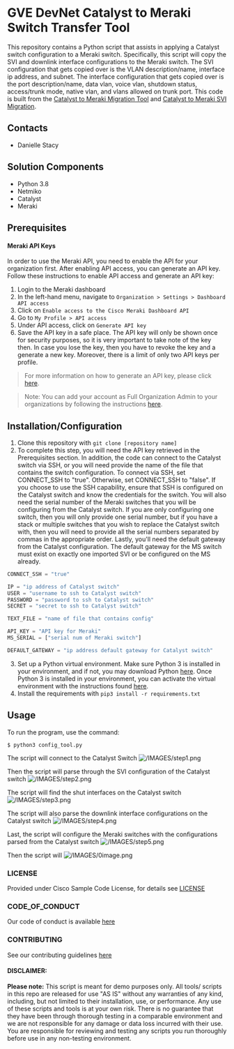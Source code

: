 # GVE DevNet Catalyst to Meraki Switch Transfer Tool
This repository contains a Python script that assists in applying a Catalyst switch configuration to a Meraki switch. Specifically, this script will copy the SVI and downlink interface configurations to the Meraki switch. The SVI configuration that gets copied over is the VLAN description/name, interface ip address, and subnet. The interface configuration that gets copied over is the port description/name, data vlan, voice vlan, shutdown status, access/trunk mode, native vlan, and vlans allowed on trunk port. This code is built from the [Catalyst to Meraki Migration Tool](https://github.com/gve-sw/gve_devnet_catalyst_to_meraki_migration) and [Catalyst to Meraki SVI Migration](https://github.com/gve-sw/gve_devnet_meraki_svi_migration).

## Contacts
* Danielle Stacy

## Solution Components
* Python 3.8
* Netmiko
* Catalyst
* Meraki

## Prerequisites
#### Meraki API Keys
In order to use the Meraki API, you need to enable the API for your organization first. After enabling API access, you can generate an API key. Follow these instructions to enable API access and generate an API key:
1. Login to the Meraki dashboard
2. In the left-hand menu, navigate to `Organization > Settings > Dashboard API access`
3. Click on `Enable access to the Cisco Meraki Dashboard API`
4. Go to `My Profile > API access`
5. Under API access, click on `Generate API key`
6. Save the API key in a safe place. The API key will only be shown once for security purposes, so it is very important to take note of the key then. In case you lose the key, then you have to revoke the key and a generate a new key. Moreover, there is a limit of only two API keys per profile.

> For more information on how to generate an API key, please click [here](https://developer.cisco.com/meraki/api-v1/#!authorization/authorization). 

> Note: You can add your account as Full Organization Admin to your organizations by following the instructions [here](https://documentation.meraki.com/General_Administration/Managing_Dashboard_Access/Managing_Dashboard_Administrators_and_Permissions).

## Installation/Configuration
1. Clone this repository with `git clone [repository name]`
2. To complete this step, you will need the API key retrieved in the Prerequisites section. In addition, the code can connect to the Catalyst switch via SSH, or you will need provide the name of the file that contains the switch configuration. To connect via SSH, set CONNECT_SSH to "true". Otherwise, set CONNECT_SSH to "false". If you choose to use the SSH capability, ensure that SSH is configured on the Catalyst switch and know the credentials for the switch. You will also need the serial number of the Meraki switches that you will be configuring from the Catalyst switch. If you are only configuring one switch, then you will only provide one serial number, but if you have a stack or multiple switches that you wish to replace the Catalyst switch with, then you will need to provide all the serial numbers separated by commas in the appropriate order. Lastly, you'll need the default gateway from the Catalyst configuration. The default gateway for the MS switch must exist on exactly one imported SVI or be configured on  the MS already.
```python
CONNECT_SSH = "true"

IP = "ip address of Catalyst switch"
USER = "username to ssh to Catalyst switch"
PASSWORD = "password to ssh to Catalyst switch"
SECRET = "secret to ssh to Catalyst switch"

TEXT_FILE = "name of file that contains config"

API_KEY = "API key for Meraki"
MS_SERIAL = ["serial num of Meraki switch"]

DEFAULT_GATEWAY = "ip address default gateway for Catalyst switch"
```
3. Set up a Python virtual environment. Make sure Python 3 is installed in your environment, and if not, you may download Python [here](https://www.python.org/downloads/). Once Python 3 is installed in your environment, you can activate the virtual environment with the instructions found [here](https://docs.python.org/3/tutorial/venv.html).
4. Install the requirements with `pip3 install -r requirements.txt`

## Usage
To run the program, use the command:
```
$ python3 config_tool.py
```
The script will connect to the Catalyst Switch
![/IMAGES/step1.png](/IMAGES/step1.png)

Then the script will parse through the SVI configuration of the Catalyst switch
![/IMAGES/step2.png](/IMAGES/step2.png)

The script will find the shut interfaces on the Catalyst switch
![/IMAGES/step3.png](/IMAGES/step3.png)

The script will also parse the downlink interface configurations on the Catalyst switch
![/IMAGES/step4.png](/IMAGES/step4.png)

Last, the script will configure the Meraki switches with the configurations parsed from the Catalyst switch
![/IMAGES/step5.png](/IMAGES/step5.png)

Then the script will 
![/IMAGES/0image.png](/IMAGES/0image.png)

### LICENSE

Provided under Cisco Sample Code License, for details see [LICENSE](LICENSE.md)

### CODE_OF_CONDUCT

Our code of conduct is available [here](CODE_OF_CONDUCT.md)

### CONTRIBUTING

See our contributing guidelines [here](CONTRIBUTING.md)

#### DISCLAIMER:
<b>Please note:</b> This script is meant for demo purposes only. All tools/ scripts in this repo are released for use "AS IS" without any warranties of any kind, including, but not limited to their installation, use, or performance. Any use of these scripts and tools is at your own risk. There is no guarantee that they have been through thorough testing in a comparable environment and we are not responsible for any damage or data loss incurred with their use.
You are responsible for reviewing and testing any scripts you run thoroughly before use in any non-testing environment.
